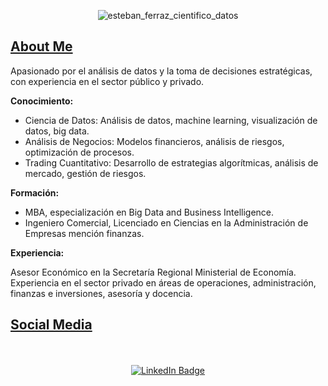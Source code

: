 <div align="center">  
  
![esteban_ferraz_cientifico_datos](https://github.com/estebanferraz1/estebanferraz1/assets/125892411/70b09c86-359a-4779-8cf4-916d3b5c1130)
</div> 


## [About Me](https://github.com/pandao/editor.md "Heading link")

<div class="justificado">
  <p>Apasionado por el análisis de datos y la toma de decisiones estratégicas, con experiencia en el sector público y privado.</p>
  
  <p><strong>Conocimiento:</strong></p>
  <ul>
    <li>Ciencia de Datos: Análisis de datos, machine learning, visualización de datos, big data.</li>
    <li>Análisis de Negocios: Modelos financieros, análisis de riesgos, optimización de procesos.</li>
    <li>Trading Cuantitativo: Desarrollo de estrategias algorítmicas, análisis de mercado, gestión de riesgos.</li>
  </ul>
  
  <p><strong>Formación:</strong></p>
  <ul>
    <li>MBA, especialización en Big Data and Business Intelligence.</li>
    <li>Ingeniero Comercial, Licenciado en Ciencias en la Administración de Empresas mención finanzas.</li>
  </ul>
  
  <p><strong>Experiencia:</strong></p>
  <p>Asesor Económico en la Secretaría Regional Ministerial de Economía. Experiencia en el sector privado en áreas de operaciones, administración, finanzas e inversiones, asesoría y docencia.</p>
  
</div>

</body>
</html>

<!--------------------------------------------------------------------------------------------------------------------------------------------------------->

## [Social Media](https://github.com/pandao/editor.md "Heading link")

<p align="center">
    <br/><br/><a href="https://www.linkedin.com/in/steban-ferraz/" target="_blank"><img src="https://img.shields.io/badge/-LinkedIn-0A0A0B?logo=linkedin&style=for-the-badge&logoColor=white" alt="LinkedIn Badge" /></a>
<p/>

<!--------------------------------------------------------------------------------------------------------------------------------------------------------->


